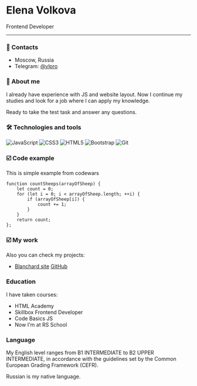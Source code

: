 # **Elena Volkova** 
Frontend Developer 

***

### 📱 Contacts
* Moscow, Russia
* Telegram: [@vlpro](https://t.me/vlpro "vlpro")
  
### 👩 About me

I already have experience with JS and website layout. Now I continue my studies and look for a job where I can apply my knowledge.

Ready to take the test task and answer any questions.

### 🛠  Technologies and tools

![JavaScript](https://img.shields.io/badge/javascript-%23323330.svg?style=for-the-badge&logo=javascript&logoColor=%23F7DF1E) ![CSS3](https://img.shields.io/badge/css3-%231572B6.svg?style=for-the-badge&logo=css3&logoColor=white) ![HTML5](https://img.shields.io/badge/html5-%23E34F26.svg?style=for-the-badge&logo=html5&logoColor=white) ![Bootstrap](https://img.shields.io/badge/bootstrap-%23563D7C.svg?style=for-the-badge&logo=bootstrap&logoColor=white) ![Git](https://img.shields.io/badge/git-%23F05033.svg?style=for-the-badge&logo=git&logoColor=white)

### ☑️ Code example 

This is simple example from codewars
```
function countSheeps(arrayOfSheep) {
    let count = 0;
    for (let i = 0; i < arrayOfSheep.length; ++i) {
        if (arrayOfSheep[i]) {
            count += 1;
        }
    }
    return count;
};
```
### ☑️ My work
Also you can check my projects: 
* [Blanchard site](https://blanchard-adaptive.vl-pro.com/ "Blachard") [GitHub](https://github.com/elena-v-volkova/blanchard-adaptive "Blachard") 

### Education


I have taken courses:
* HTML Academy
* Skillbox Frontend Developer
* Code Basics JS
* Now I'm at RS School

### Language

 My English level ranges from B1 INTERMEDIATE to B2 UPPER INTERMEDIATE, in accordance with the guidelines set by the Common European Grading Framework (CEFR).

Russian is my native language.
